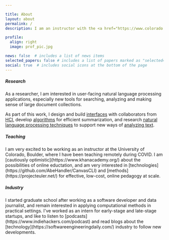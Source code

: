 ```yaml
---

title: About
layout: about
permalink: /
description: I am an instructor with the <a href="https://www.colorado.edu/cmci/infoscience">Department of Information Science</a> at the University of Colorado, Boulder and a PhD Candidate at the <a href="https://www.cics.umass.edu/">College of Information and Computer Sciences</a> at the University of Massachusetts, Amherst.

profile:
  align: right
  image: prof_pic.jpg

news: false  # includes a list of news items
selected_papers: false # includes a list of papers marked as "selected={true}"
social: true  # includes social icons at the bottom of the page
---
```


<h5>Research</h5>

As a researcher, I am interested in user-facing natural language processing applications, especially new tools for searching, analyzing and making sense of large document collections.

As part of this work, I design and build [interfaces](https://arxiv.org/pdf/1708.01944.pdf) with collaborators from [HCI](https://www.cics.umass.edu/people/mahyar-narges), develop [algorithms](https://www.aclweb.org/anthology/D19-1612.pdf) for efficient summarization, and research [natural language processing techniques](https://www.aclweb.org/anthology/N18-1159.pdf) to support new ways of [analyzing text](https://www.aclweb.org/anthology/D19-5414.pdf). 

<h5>Teaching</h5>
I am very excited to be working as an instructor at the University of Colorado, Boulder, where I have been teaching remotely during COVID. I am [cautiously optimistic](https://www.khanacademy.org/) about the possibilities of online eductation, and am very interested in [technologies](https://github.com/AbeHandler/CanvasCLI) and [methods](https://projecteuler.net/) for effective, low-cost, online pedagogy at scale.

<h5>Industry</h5>
I started graduate school after working as a software developer and data journalist, and remain interested in applying computational methods in practical settings. I've worked as an intern for early-stage and late-stage startups, and like to listen to [podcasts](https://www.indiehackers.com/podcast) and read blogs about the [technology](https://softwareengineeringdaily.com/) industry to follow new developments.